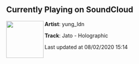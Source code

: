 ## Currently Playing on SoundCloud

[<img align="left" width="100" src="https://i1.sndcdn.com/artworks-3ukXHPq7sf6K8bzZ-dTDdtA-t50x50.jpg">](https://soundcloud.com/yungldn/holographic)

**Artist**: yung_ldn 

**Track**: Jato - Holographic

Last updated at 08/02/2020 15:14
